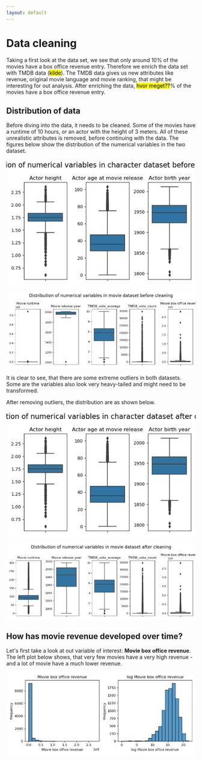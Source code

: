 ```yaml
---
layout: default
---
```


# Data cleaning

Taking a first look at the data set, we see that only around 10% of the movies have a box office revenue entry. Therefore we enrich the data set with TMDB data (<mark>kilde</mark>). The TMDB data gives us new attributes like revenue, original movie language and movie ranking, that might be interesting for out analysis. After enriching the data, <mark>hvor meget??</mark>% of the movies have a box office revenue entry.

## Distribution of data

Before diving into the data, it needs to be cleaned. Some of the movies have a runtime of 10 hours, or an actor with the height of 3 meters. All of these unrealistic attributes is removed, before continuing with the data. The figures below show the distribution of the numerical variables in the two dataset.

![Character meta dataset before cleaning](../figures/dist_and_clean/before_cleaning_character.png)

![Character meta dataset before cleaning](../figures/dist_and_clean/before_cleaning_movie.png)

It is clear to see, that there are some extreme outliers in both datasets. Some are the variables also look very heavy-tailed and might need to be transformed.

After removing outliers, the distribution are as shown below.

![Character meta dataset before cleaning](../figures/dist_and_clean/after_cleaning_character.png)

![Character meta dataset before cleaning](../figures/dist_and_clean/after_cleaning_movie.png)


## How has movie revenue developed over time?

Let's first take a look at out variable of interest: **Movie box office revenue**. The left plot below shows, that very few movies have a very high revenue - and a lot of movie have a much lower revenue.


![Movie box office revenue before and after log transformation](../figures/dist_and_clean/log_movie_box_revenue.png)


